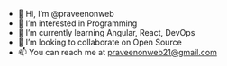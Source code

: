 - 👋 Hi, I’m @praveenonweb
- 👀 I’m interested in Programming
- 🌱 I’m currently learning Angular, React, DevOps
- 💞️ I’m looking to collaborate on Open Source
- 📫 You can reach me at praveenonweb21@gmail.com

<!---
praveenonweb/praveenonweb is a ✨ special ✨ repository because its `README.md` (this file) appears on your GitHub profile.
You can click the Preview link to take a look at your changes.
--->
